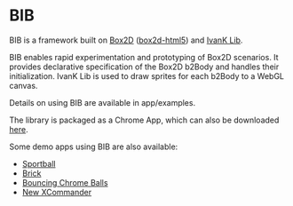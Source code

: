 BIB
===

BIB is a framework built on [Box2D](http://box2d.org) ([box2d-html5](https://code.google.com/p/box2d-html5/)) and [IvanK Lib](http://lib.ivank.net).

BIB enables rapid experimentation and prototyping of Box2D scenarios. It provides declarative specification of the Box2D b2Body and handles their initialization. IvanK Lib is used to draw sprites for each b2Body to a WebGL canvas.

Details on using BIB are available in app/examples.

The library is packaged as a Chrome App, which can also be downloaded [here](https://chrome.google.com/webstore/detail/bib/clpbnigmledbhmjepnjjkbmaklgbhjhe).

Some demo apps using BIB are also available:

- [Sportball](https://chrome.google.com/webstore/detail/sportball/eikpdannlpjjgmnglllbiibklfndbkgd)
- [Brick](https://chrome.google.com/webstore/detail/brick/opiioafnkdgpgodhnllkehmmcfcplhal)
- [Bouncing Chrome Balls](https://chrome.google.com/webstore/detail/bouncing-chrome-balls/kcnppjgblnmbfhgnaambnijjfbmagihm)
- [New XCommander](https://chrome.google.com/webstore/detail/new-xcommander/dppefdlohekfhjenppnpjekkjjgndhdf)